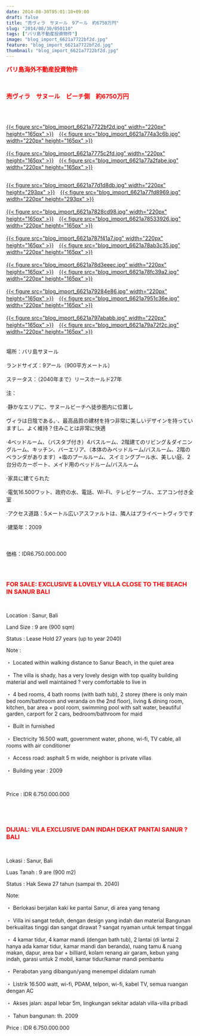 ```yaml
---
date: 2014-08-30T05:01:10+09:00
draft: false
title: "売ヴィラ　サヌール　9アール　約6750万円"
slug: "2014/08/30/050110"
tags: ["バリ島不動産投資物件"]
image: "blog_import_6621a7722bf2d.jpg"
feature: "blog_import_6621a7722bf2d.jpg"
thumbnail: "blog_import_6621a7722bf2d.jpg"
---
```

<p><span><font color="#ff0000" size="3"><strong>バリ島海外不動産投資物件</strong></font></span></p><p><span><font color="#ff0000" size="3"><strong><br/></strong></font></span></p><p><span><font color="#ff0000" size="3"><strong>売ヴィラ　サヌール　ビーチ側　約6750万円</strong></font></span></p><br/><p><br/><a href="blog_import_6621a773649b7.jpg">{{< figure src="blog_import_6621a7722bf2d.jpg" width="220px" height="165px" >}}</a>　<a href="blog_import_6621a775d8694.jpg">{{< figure src="blog_import_6621a774a3c6b.jpg" width="220px" height="165px" >}}</a><br/><br/><a href="blog_import_6621a778917e8.jpg">{{< figure src="blog_import_6621a7775c2fd.jpg" width="220px" height="165px" >}}</a>　<a href="blog_import_6621a77b92508.jpg">{{< figure src="blog_import_6621a77a2fabe.jpg" width="220px" height="165px" >}}</a><br/></p><p><br/><a href="blog_import_6621a77e53fb6.jpg">{{< figure src="blog_import_6621a77d1d8db.jpg" width="220px" height="293px" >}}</a>　<a href="blog_import_6621a7813efb3.jpg">{{< figure src="blog_import_6621a77fd8969.jpg" width="220px" height="293px" >}}</a><br/><br/><a href="blog_import_6621a783eac9a.jpg">{{< figure src="blog_import_6621a7828cd98.jpg" width="220px" height="165px" >}}</a>　<a href="blog_import_6621a7866437d.jpg">{{< figure src="blog_import_6621a78533926.jpg" width="220px" height="165px" >}}</a><br/><br/><a href="blog_import_6621a78932591.jpg">{{< figure src="blog_import_6621a787f41a7.jpg" width="220px" height="165px" >}}</a>　<a href="blog_import_6621a78be36a4.jpg">{{< figure src="blog_import_6621a78ab3c35.jpg" width="220px" height="165px" >}}</a><br/><br/><a href="blog_import_6621a78e70dd9.jpg">{{< figure src="blog_import_6621a78d3eeec.jpg" width="220px" height="165px" >}}</a>　<a href="blog_import_6621a791337d0.jpg">{{< figure src="blog_import_6621a78fc39a2.jpg" width="220px" height="165px" >}}</a><br/><br/><a href="blog_import_6621a793b4e50.jpg">{{< figure src="blog_import_6621a79284e86.jpg" width="220px" height="165px" >}}</a>　<a href="blog_import_6621a79655726.jpg">{{< figure src="blog_import_6621a7951c36e.jpg" width="220px" height="165px" >}}</a><br/><br/><a href="blog_import_6621a798e761f.jpg">{{< figure src="blog_import_6621a797ababb.jpg" width="220px" height="165px" >}}</a>　<a href="blog_import_6621a79baed7c.jpg">{{< figure src="blog_import_6621a79a72f2c.jpg" width="220px" height="165px" >}}</a><br/><br/><br/><span>場所：バリ島サヌール</span> <br/><br/><span>ランドサイズ</span><span>：</span><span>9アール</span><span>（</span><span>900</span><span>平方メートル</span><span>）</span> <br/><br/><span>ステータス：</span><span>（</span><span>2040年</span><span>まで）</span><span>リース</span><span>ホールド</span><span>27年</span> <br/><br/><span>注：</span> <br/><br/><span>·</span><span>静かなエリアに</span><span>、</span><span>サヌールビーチ</span><span>へ</span><span>徒歩圏内に</span><span>位置し</span> <br/><br/><span>ヴィラ</span><span>は</span><span>日陰</span><span>である</span><span>。·</span><span>、</span><span>最高品質の</span><span>建材</span><span>を持つ</span><span>非常に美しい</span><span>デザインを持っています</span><span>し、</span><span>よく維持</span><span>？</span><span>住み</span><span>ことは非常に快適</span> <br/><br/><span>·4</span><span>ベッド</span><span>ルーム、</span><span>（</span><span>バスタブ付き</span><span>）</span><span>4</span><span>バス</span><span>ルーム、</span><span>2</span><span>階建ての</span><span>リビング＆</span><span>ダイニングルーム</span><span>、</span><span>キッチン、</span><span>バーエリア</span><span>、</span><span>（</span><span>本体のみ</span><span>ベッドルーム</span><span>/</span><span>バスルーム、</span><span>2階の</span><span>ベランダ</span><span>があります</span><span>）</span><span>+塩</span><span>のプール</span><span>ルーム、</span><span>スイミングプール</span><span>水</span><span>、</span><span>美しい庭</span><span>、</span><span>2</span><span>台分の</span><span>カーポート</span><span>、</span><span>メイド</span><span>用の</span><span>ベッドルーム/</span><span>バスルーム</span> <br/><br/><span>·</span><span>家具</span><span>に建てられた</span> <br/><br/><span>·</span><span>電気</span><span>16.500ワット</span><span>、</span><span>政府の</span><span>水</span><span>、</span><span>電話、</span><span>Wi-Fi、テレビ</span><span>ケーブル、</span><span>エアコン</span><span>付き</span><span>全室</span> <br/><br/><span>·</span><span>アクセス</span><span>道路</span><span>：</span><span>5メートル</span><span>広い</span><span>アスファルト</span><span>は</span><span>、</span><span>隣人は</span><span>プライベートヴィラ</span><span>です</span> <br/><br/><span>·</span><span>建築</span><span>年</span><span>：2009</span> <br/><br/><br/><br/><span>価格：</span><span>IDR</span><span>6.750.000.000</span></p><br/><br/><p><font color="#ff0000" size="3"><strong>FOR SALE: EXCLUSIVE &amp; LOVELY VILLA CLOSE TO THE BEACH IN SANUR BALI </strong></font></p><br/><p>Location : Sanur, Bali</p><p>Land Size : 9 are (900 sqm)</p><p>Status : Lease Hold 27 years (up to year 2040)</p><p>Note : </p><p>・ Located within walking distance to Sanur Beach, in the quiet area</p><p>・ The villa is shady, has a very lovely design with top quality building material and well maintained ? very comfortable to live in</p><p>・ 4 bed rooms, 4 bath rooms (with bath tub), 2 storey (there is only main bed room/bathroom and veranda on the 2nd floor), living &amp; dining room, kitchen, bar area + pool room, swimming pool with salt water, beautiful garden, carport for 2 cars, bedroom/bathroom for maid</p><p>・ Built in furnished</p><p>・ Electricity 16.500 watt, government water, phone, wi-fi, TV cable, all rooms with air conditioner</p><p>・ Access road: asphalt 5 m wide, neighbor is private villas</p><p>・ Building year : 2009</p><br/><p>Price : IDR 6.750.000.000</p><p><br/></p><br/><p><font color="#ff0000" size="3"><strong>DIJUAL: VILA EXCLUSIVE DAN INDAH DEKAT PANTAI SANUR ? BALI</strong></font></p><br/><p>Lokasi : Sanur, Bali</p><p>Luas Tanah : 9 are (900 m2)</p><p>Status : Hak Sewa 27 tahun (sampai th. 2040)</p><p>Note:</p><p>・ Berlokasi berjalan kaki ke pantai Sanur, di area yang tenang</p><p>・ Villa ini sangat teduh, dengan design yang indah dan material Bangunan berkualitas tinggi dan sangat dirawat ? sangat nyaman untuk tempat tinggal</p><p>・ 4 kamar tidur, 4 kamar mandi (dengan bath tub), 2 lantai (di lantai 2 hanya ada kamar tidur, kamar mandi dan beranda), ruang tamu &amp; ruang makan, dapur, area bar + billiard, kolam renang air garam, kebun yang indah, garasi untuk 2 mobil, kamar tidur/kamar mandi pembantu</p><p>・ Perabotan yang dibangun/yang menempel didalam rumah</p><p>・ Listrik 16.500 watt, wi-fi, PDAM, telpon, wi-fi, kabel TV, semua ruangan dengan AC</p><p>・ Akses jalan: aspal lebar 5m, lingkungan sekitar adalah villa-villa pribadi</p><p>・ Tahun bangunan: th. 2009</p><p>Price : IDR 6.750.000.000<br/></p>

